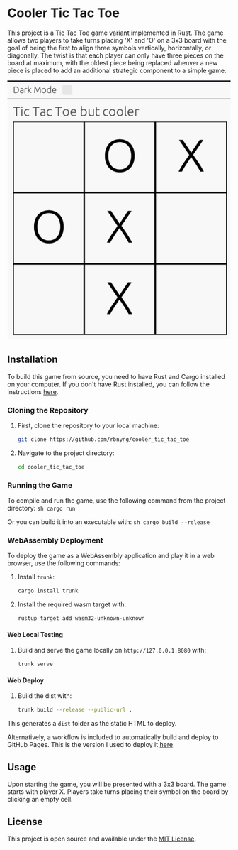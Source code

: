 # Cooler Tic Tac Toe

This project is a Tic Tac Toe game variant implemented in Rust. The game allows two players to take turns placing 'X' and 'O' on a 3x3 board with the goal of being the first to align three symbols vertically, horizontally, or diagonally. The twist is that each player can only have three pieces on the board at maximum, with the oldest piece being replaced whenver a new piece is placed to add an additional strategic component to a simple game.

![Screenshot of game](img/game.png?raw=true "Title")

## Installation

To build this game from source, you need to have Rust and Cargo installed on your computer. If you don't have Rust installed, you can follow the instructions [here](https://www.rust-lang.org/tools/install).

### Cloning the Repository

1. First, clone the repository to your local machine:

    ```sh
    git clone https://github.com/rbnyng/cooler_tic_tac_toe
    ```
2. Navigate to the project directory:
    ```sh
    cd cooler_tic_tac_toe
    ```

### Running the Game

To compile and run the game, use the following command from the project directory:
    ```sh
    cargo run
    ```

Or you can build it into an executable with:
    ```sh
    cargo build --release
    ```

### WebAssembly Deployment

To deploy the game as a WebAssembly application and play it in a web browser, use the following commands:

1. Install `trunk`:

    ```sh
    cargo install trunk
    ```

2. Install the required wasm target with:
    ```sh
    rustup target add wasm32-unknown-unknown
    ```

#### Web Local Testing

1. Build and serve the game locally on `http://127.0.0.1:8080` with:
    ```sh
    trunk serve
    ```

#### Web Deploy

1. Build the dist with:
    ```sh
    trunk build --release --public-url .
    ```

This generates a `dist` folder as the static HTML to deploy.

Alternatively, a workflow is included to automatically build and deploy to GitHub Pages. This is the version I used to deploy it [here](https://yourusername.github.io/rust_tic_tac_toe) 

## Usage

Upon starting the game, you will be presented with a 3x3 board. The game starts with player X. Players take turns placing their symbol on the board by clicking an empty cell. 

## License

This project is open source and available under the [MIT License](LICENSE).
